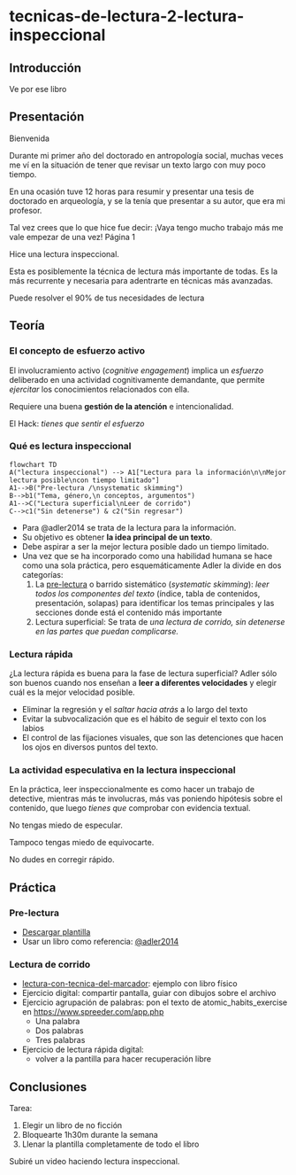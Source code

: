 # tecnicas-de-lectura-2-lectura-inspeccional

## Introducción

Ve por ese libro

## Presentación

Bienvenida

Durante mi primer año del doctorado en antropología social, muchas veces me ví en la situación de tener que revisar un texto largo con muy poco tiempo.

En una ocasión tuve 12 horas para resumir y presentar una tesis de doctorado en arqueología, y se la tenía que presentar a su autor, que era mi profesor.

Tal vez crees que lo que hice fue decir: ¡Vaya tengo mucho trabajo más me vale empezar de una vez! Página 1

Hice una lectura inspeccional.

Esta es posiblemente la técnica de lectura más importante de todas. Es la más recurrente y necesaria para adentrarte en técnicas más avanzadas.

Puede resolver el 90% de tus necesidades de lectura

## Teoría

### El concepto de esfuerzo activo

El involucramiento activo (*cognitive engagement*) implica un *esfuerzo* deliberado en una actividad cognitivamente demandante, que permite *ejercitar* los conocimientos relacionados con ella.

Requiere una buena **gestión de la atención** e intencionalidad.

El Hack: *tienes que sentir el esfuerzo*

### Qué es lectura inspeccional

````mermaid
flowchart TD
A("lectura inspeccional") --> A1["Lectura para la información\n\nMejor lectura posible\ncon tiempo limitado"]
A1-->B("Pre-lectura /\nsystematic skimming")
B-->b1("Tema, género,\n conceptos, argumentos")
A1-->C("Lectura superficial\nLeer de corrido")
C-->c1("Sin detenerse") & c2("Sin regresar")
````

* Para @adler2014 se trata de la lectura para la información.
* Su objetivo es obtener **la idea principal de un texto**.
* Debe aspirar a ser la mejor lectura posible dado un tiempo limitado.
* Una vez que se ha incorporado como una habilidad humana se hace como una sola práctica, pero esquemáticamente Adler la divide en dos categorías:
  1. La [pre-lectura](pre-lectura.md) o barrido sistemático (*systematic skimming*): *leer todos los componentes del texto* (índice, tabla de contenidos, presentación, solapas) para identificar los temas principales y las secciones donde está el contenido más importante
  1. Lectura superficial: Se trata de *una lectura de corrido, sin detenerse en las partes que puedan complicarse.*

### Lectura rápida

¿La lectura rápida es buena para la fase de lectura superficial? Adler sólo son buenos cuando nos enseñan a **leer a diferentes velocidades** y elegir cuál es la mejor velocidad posible.

* Eliminar la regresión y el *saltar hacia atrás* a lo largo del texto
* Evitar la subvocalización que es el hábito de seguir el texto con los labios
* El control de las fijaciones visuales, que son las detenciones que hacen los ojos en diversos puntos del texto.

### La actividad especulativa en la lectura inspeccional

En la práctica, leer inspeccionalmente es como hacer un trabajo de detective, mientras más te involucras, más vas poniendo hipótesis sobre el contenido, que luego *tienes que* comprobar con evidencia textual.

No tengas miedo de especular.

Tampoco tengas miedo de equivocarte.

No dudes en corregir rápido.

## Práctica

### Pre-lectura

* [Descargar plantilla](https://docs.google.com/document/d/1p2qDLEqOWk4dFt7MCHuy8oZpzH45jN05uq0NDENASr0/edit?tab=t.0)
* Usar un libro como referencia: [@adler2014](@adler2014.md)

### Lectura de corrido

* [lectura-con-tecnica-del-marcador](lectura-con-tecnica-del-marcador.md): ejemplo con libro físico
* Ejercicio digital: compartir pantalla, guiar con dibujos sobre el archivo
* Ejercicio agrupación de palabras: pon el texto de atomic_habits_exercise en https://www.spreeder.com/app.php
  * Una palabra
  * Dos palabras
  * Tres palabras
* Ejercicio de lectura rápida digital:
  * volver a la pantilla para hacer recuperación libre

## Conclusiones

Tarea:

1. Elegir un libro de no ficción
1. Bloquearte 1h30m durante la semana
1. Llenar la plantilla completamente de todo el libro

Subiré un video haciendo lectura inspeccional.
